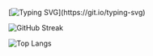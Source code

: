 [![Typing SVG](https://readme-typing-svg.demolab.com?font=Fira+Code&pause=1000&color=F76788&width=435&lines=Evianna+here;You+can+call+me+%C3%89van.)](https://git.io/typing-svg)

![GitHub Streak](https://streak-stats.demolab.com/?user=eviannaive)

![Top Langs](https://github-readme-stats.vercel.app/api/top-langs/?username=eviannaive)

